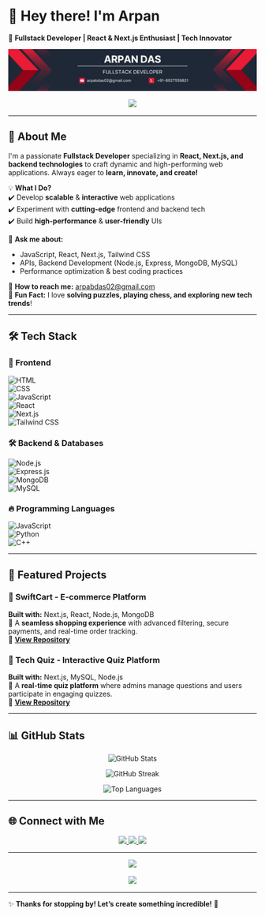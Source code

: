 # 👋 Hey there! I'm Arpan  

🚀 **Fullstack Developer | React & Next.js Enthusiast | Tech Innovator**  

![Profile Banner](https://github.com/CrazyArpan/profile-assets/blob/main/github.png)  

<p align="center">
  <img src="https://readme-typing-svg.demolab.com?font=Fira+Code&size=24&pause=1000&color=F76D57&center=true&width=700&lines=Fullsstck+Developer;Building+Seamless+User+Experiences;Passionate+about+Innovation+%26+Tech!" />
</p>  

---

## 🚀 About Me  

I'm a passionate **Fullstack Developer** specializing in **React, Next.js, and backend technologies** to craft dynamic and high-performing web applications. Always eager to **learn, innovate, and create!**  

💡 **What I Do?**  
✔️ Develop **scalable** & **interactive** web applications  
✔️ Experiment with **cutting-edge** frontend and backend tech  
✔️ Build **high-performance** & **user-friendly** UIs  

💬 **Ask me about:**  
- JavaScript, React, Next.js, Tailwind CSS  
- APIs, Backend Development (Node.js, Express, MongoDB, MySQL)  
- Performance optimization & best coding practices  

📩 **How to reach me:** [arpabdas02@gmail.com](mailto:arpabdas02@gmail.com)  
🎯 **Fun Fact:** I love **solving puzzles, playing chess, and exploring new tech trends**!  

---

## 🛠️ Tech Stack  

### 🚀 Frontend  
![HTML](https://img.shields.io/badge/HTML-E34F26?style=for-the-badge&logo=html5&logoColor=white)  
![CSS](https://img.shields.io/badge/CSS-1572B6?style=for-the-badge&logo=css3&logoColor=white)  
![JavaScript](https://img.shields.io/badge/JavaScript-F7DF1E?style=for-the-badge&logo=javascript&logoColor=black)  
![React](https://img.shields.io/badge/React-61DAFB?style=for-the-badge&logo=react&logoColor=black)  
![Next.js](https://img.shields.io/badge/Next.js-000000?style=for-the-badge&logo=next.js&logoColor=white)  
![Tailwind CSS](https://img.shields.io/badge/TailwindCSS-38B2AC?style=for-the-badge&logo=tailwind-css&logoColor=white)  

### 🛠 Backend & Databases  
![Node.js](https://img.shields.io/badge/Node.js-43853D?style=for-the-badge&logo=node.js&logoColor=white)  
![Express.js](https://img.shields.io/badge/Express.js-000000?style=for-the-badge&logo=express&logoColor=white)  
![MongoDB](https://img.shields.io/badge/MongoDB-47A248?style=for-the-badge&logo=mongodb&logoColor=white)  
![MySQL](https://img.shields.io/badge/MySQL-4479A1?style=for-the-badge&logo=mysql&logoColor=white)  

### 🔥 Programming Languages  
![JavaScript](https://img.shields.io/badge/JavaScript-F7DF1E?style=for-the-badge&logo=javascript&logoColor=black)  
![Python](https://img.shields.io/badge/Python-3776AB?style=for-the-badge&logo=python&logoColor=white)  
![C++](https://img.shields.io/badge/C++-00599C?style=for-the-badge&logo=c%2B%2B&logoColor=white)  

---

## 🚀 Featured Projects  

### 🛒 SwiftCart - E-commerce Platform  
**Built with:** Next.js, React, Node.js, MongoDB  
📌 A **seamless shopping experience** with advanced filtering, secure payments, and real-time order tracking.  
🔗 **[View Repository](https://github.com/CrazyArpan/SwiftCart)**  

### 🎯 Tech Quiz - Interactive Quiz Platform  
**Built with:** Next.js, MySQL, Node.js  
📌 A **real-time quiz platform** where admins manage questions and users participate in engaging quizzes.  
🔗 **[View Repository](https://github.com/CrazyArpan/Tech-Quiz)**  

---

## 📊 GitHub Stats  

<p align="center">
  <img src="https://github-readme-stats.vercel.app/api?username=CrazyArpan&show_icons=true&theme=radical" alt="GitHub Stats" />
</p>

<p align="center">
  <img src="https://github-readme-streak-stats.herokuapp.com/?user=CrazyArpan&theme=radical" alt="GitHub Streak" />
</p>

<p align="center">
  <img src="https://github-readme-stats.vercel.app/api/top-langs/?username=CrazyArpan&layout=compact&theme=radical" alt="Top Languages" />
</p>

---

## 🌐 Connect with Me  

<p align="center">
  <a href="https://www.linkedin.com/in/arpan-das-mca/">
    <img src="https://img.shields.io/badge/LinkedIn-blue?style=for-the-badge&logo=linkedin" />
  </a>
  <a href="https://arpan-portfolio-rose.vercel.app/">
    <img src="https://img.shields.io/badge/Portfolio-ff69b4?style=for-the-badge" />
  </a>
  <a href="https://github.com/CrazyArpan">
    <img src="https://img.shields.io/badge/GitHub-100000?style=for-the-badge&logo=github&logoColor=white" />
  </a>
</p>

---

<p align="center">
  <img src="https://media.giphy.com/media/hvRJCLFzcasrR4ia7z/giphy.gif" width="50px" />
</p>

<p align="center">
  <img src="https://readme-typing-svg.demolab.com?font=Fira+Code&size=22&pause=1000&color=F76D57&center=true&width=600&lines=Thanks+for+visiting!+Keep+coding!;Happy+to+connect!;Let%27s+build+something+amazing!" />
</p>

---

✨ **Thanks for stopping by! Let’s create something incredible!** 🚀

